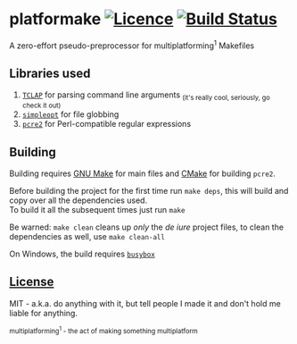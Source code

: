 # platformake [![Licence](https://img.shields.io/badge/license-MIT-blue.svg?style=flat)](LICENSE) [![Build Status](https://travis-ci.org/nabijaczleweli/platformake.svg?branch=master)](https://travis-ci.org/nabijaczleweli/platformake)
A zero-effort pseudo-preprocessor for multiplatforming<sup>1</sup> Makefiles

## Libraries used
1. [`TCLAP`](http://tclap.sourceforge.net/) for parsing command line arguments <sub>(it's really cool, seriously, go check it out)</sub>
2. [`simpleopt`](https://github.com/brofield/simpleopt) for file globbing
3. [`pcre2`](http://www.pcre.org) for Perl-compatible regular expressions

## Building
Building requires [GNU Make](https://www.gnu.org/software/make) for main files and [CMake](http://www.cmake.org) for building `pcre2`.

Before building the project for the first time run `make deps`, this will build and copy over all the dependencies used.<br />
To build it all the subsequent times just run `make`

Be warned: `make clean` cleans up *only* the *de iure* project files, to clean the dependencies as well, use `make clean-all`

On Windows, the build requires [`busybox`](http://frippery.org/busybox)

## [License](LICENSE)
MIT - a.k.a. do anything with it, but tell people I made it and don't hold me liable for anything.

<sub>multiplatforming<sup>1</sup> - the act of making something multiplatform</sub>
